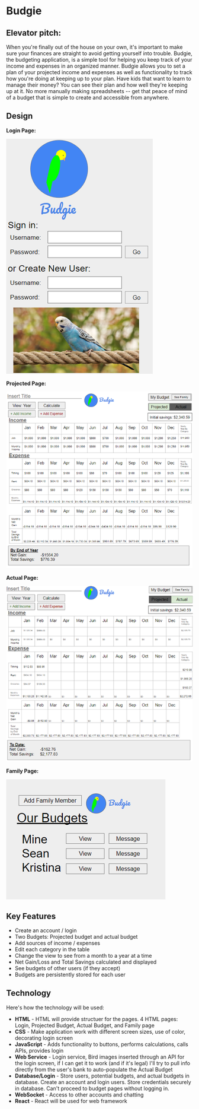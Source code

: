 # Budgie
## Elevator pitch:
When you're finally out of the house on your own, it's important to make sure your finances are straight to avoid getting yourself into trouble. Budgie, the budgeting application, is a simple tool for helping you keep track of your income and expenses in an organized manner. Budgie allows you to set a plan of your projected income and expenses as well as functionality to track how you're doing at keeping up to your plan. Have kids that want to learn to manage their money? You can see their plan and how well they're keeping up at it. No more manually making spreadsheets -- get that peace of mind of a budget that is simple to create and accessible from anywhere.


## Design
**Login Page:**

![Login](readme_imgs/Login.png)

**Projected Page:**

![Projected](readme_imgs/Projected.png)

**Actual Page:**

![Actual](readme_imgs/Actual.png)

**Family Page:**

![Family](readme_imgs/Family.png)


## Key Features
- Create an account / login
- Two Budgets: Projected budget and actual budget
- Add sources of income / expenses
- Edit each category in the table
- Change the view to see from a month to a year at a time
- Net Gain/Loss and Total Savings calculated and displayed
- See budgets of other users (if they accept)
- Budgets are persistently stored for each user


## Technology
Here's how the technology will be used:
- **HTML** - HTML will provide structuer for the pages. 4 HTML pages: Login, Projected Budget, Actual Budget, and Family page
- **CSS** - Make application work with different screen sizes, use of color, decorating login screen
- **JavaScript** - Adds functionality to buttons, performs calculations, calls APIs, provides login
- **Web Service** - Login service, Bird images inserted through an API for the login screen, if I can get it to work (and if it's legal) I'll try to pull info directly from the user's bank to auto-populate the Actual Budget
- **Database/Login** - Store users, potential budgets, and actual budgets in database. Create an account and login users. Store credentials securely in database. Can't proceed to budget pages without logging in.
- **WebSocket** - Access to other accounts and chatting
- **React** - React will be used for web framework